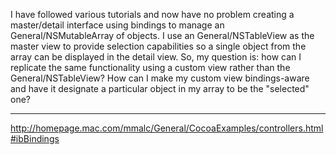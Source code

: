 

I have followed various tutorials and now have no problem creating a master/detail interface using bindings to manage an General/NSMutableArray of objects. I use an General/NSTableView as the master view to provide selection capabilities so a single object from the array can be displayed in the detail view. So, my question is: how can I replicate the same functionality using a custom view rather than the General/NSTableView? How can I make my custom view bindings-aware and have it designate a particular object in my array to be the "selected" one?

----

http://homepage.mac.com/mmalc/General/CocoaExamples/controllers.html#ibBindings